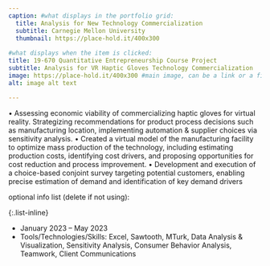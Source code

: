 ```yaml
---
caption: #what displays in the portfolio grid:
  title: Analysis for New Technology Commercialization
  subtitle: Carnegie Mellon University
  thumbnail: https://place-hold.it/400x300
  
#what displays when the item is clicked:
title: 19-670 Quantitative Entrepreneurship Course Project
subtitle: Analysis for VR Haptic Gloves Technology Commercialization
image: https://place-hold.it/400x300 #main image, can be a link or a file in assets/img/portfolio
alt: image alt text

---
```

•	Assessing economic viability of commercializing haptic gloves for virtual reality. Strategizing recommendations for product process decisions such as manufacturing location, implementing automation & supplier choices via sensitivity analysis. 
•	Created a virtual model of the manufacturing facility to optimize mass production of the technology, including estimating production costs, identifying cost drivers, and proposing opportunities for cost reduction and process improvement.
•	Development and execution of a choice-based conjoint survey targeting potential customers, enabling precise estimation of demand and identification of key demand drivers


optional info list (delete if not using):

{:.list-inline} 
- January 2023 – May 2023
- Tools/Technologies/Skills: Excel, Sawtooth, MTurk, Data Analysis & Visualization, Sensitivity Analysis, Consumer Behavior Analysis, Teamwork, Client Communications



